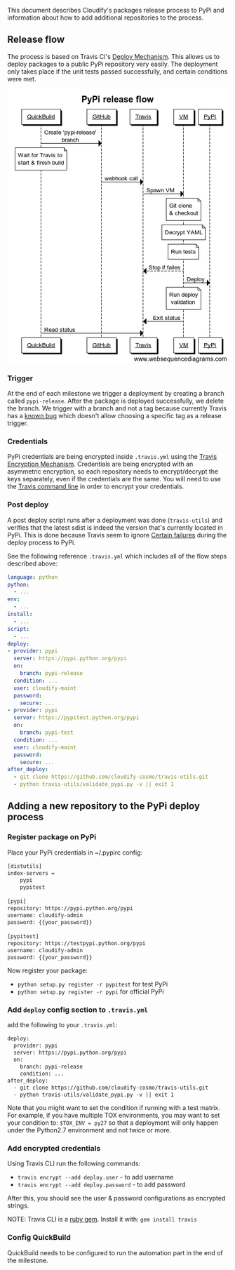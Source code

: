 This document describes Cloudify's packages release process to PyPi
and information about how to add additional repositories to the process.

## Release flow

The process is based on Travis CI's [Deploy Mechanism](http://docs.travis-ci.com/user/deployment/).
This allows us to deploy packages to a public PyPi repository very easily.
The deployment only takes place if the unit tests passed successfully, and certain conditions were met.

![PyPi Flow](images/pypi_flow.png)

### Trigger

At the end of each milestone we trigger a deployment by creating a branch called `pypi-release`.
After the package is deployed successfully, we delete the branch.
We trigger with a branch and not a tag because currently Travis has a [known bug](https://github.com/travis-ci/travis-ci/issues/1675) which doesn't allow choosing a specific tag as a release trigger.

### Credentials

PyPi credentials are being encrypted inside `.travis.yml` using the [Travis Encryption Mechanism](http://docs.travis-ci.com/user/encryption-keys/).
Credentials are being encrypted with an asymmetric encryption, so each repository needs to encrypt/decrypt the keys separately, even if the credentials are the same.
You will need to use the [Travis command line](https://github.com/travis-ci/travis.rb) in order to encrypt your credentials.

### Post deploy

A post deploy script runs after a deployment was done (`travis-utils`) and verifies that the latest sdist is indeed the version that's currently located in PyPi.
This is done because Travis seem to ignore [Certain failures](https://github.com/travis-ci/travis-ci/issues/3058) during the deploy process to PyPi.

See the following reference `.travis.yml` which includes all of the flow steps described above:

```yaml
language: python
python:
  - ...
env:
  - ...
install:
  - ...
script:
  - ...
deploy:
- provider: pypi
  server: https://pypi.python.org/pypi
  on:
    branch: pypi-release
  condition: ...
  user: cloudify-maint
  password:
    secure: ...
- provider: pypi
  server: https://pypitest.python.org/pypi
  on:
    branch: pypi-test
  condition: ...
  user: cloudify-maint
  password:
    secure: ...
after_deploy:
  - git clone https://github.com/cloudify-cosmo/travis-utils.git
  - python travis-utils/validate_pypi.py -v || exit 1
```

## Adding a new repository to the PyPi deploy process

### Register package on PyPi

Place your PyPi credentials in ~/.pypirc config:

```
[distutils]
index-servers =
    pypi
    pypitest

[pypi]
repository: https://pypi.python.org/pypi
username: cloudify-admin
password: {{your_password}}

[pypitest]
repository: https://testpypi.python.org/pypi
username: cloudify-admin
password: {{your_password}}
```
Now register your package:

* `python setup.py register -r pypitest` for test PyPi
* `python setup.py register -r pypi` for official PyPi


### Add `deploy` config section to `.travis.yml`

add the following to your `.travis.yml`:
```
deploy:
  provider: pypi
  server: https://pypi.python.org/pypi
  on:
    branch: pypi-release
    condition: ...
after_deploy:
  - git clone https://github.com/cloudify-cosmo/travis-utils.git
  - python travis-utils/validate_pypi.py -v || exit 1
```

Note that you might want to set the condition if running with a test matrix.
For example, if you have multiple TOX environments, you may want to set your condition to: `$TOX_ENV = py27` so that a deployment will only happen under the Python2.7 environment and not twice or more.

### Add encrypted credentials

Using Travis CLI run the following commands:
* `travis encrypt --add deploy.user` - to add username
* `travis encrypt --add deploy.password` - to add password

After this, you should see the user & password configurations as encrypted strings.

NOTE: Travis CLI is a [ruby gem](https://rubygems.org/gems/travis). Install it with: `gem install travis` 

### Config QuickBuild

QuickBuild needs to be configured to run the automation part in the end of the milestone.
